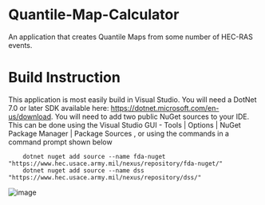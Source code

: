 # Quantile-Map-Calculator
An application that creates Quantile Maps from some number of HEC-RAS events.

# Build Instruction
This application is most easily build in Visual Studio. You will need a DotNet 7.0 or later SDK available here: https://dotnet.microsoft.com/en-us/download. 
You will need to add two public NuGet sources to your IDE. This can be done using the Visual Studio GUI - Tools | Options | NuGet Package Manager | Package Sources , or using the commands in a command prompt shown below

        dotnet nuget add source --name fda-nuget "https://www.hec.usace.army.mil/nexus/repository/fda-nuget/"
        dotnet nuget add source --name dss "https://www.hec.usace.army.mil/nexus/repository/dss/"

 ![image](https://github.com/HydrologicEngineeringCenter/AEP-Grid-Generator/assets/64556723/eab99fbf-b630-454a-96ac-5e23ac692440)

